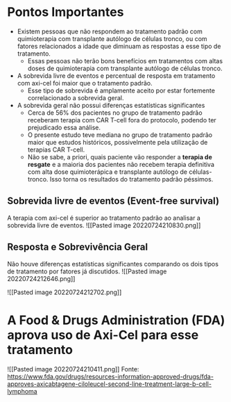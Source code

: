# Pontos Importantes
- Existem pessoas que não respondem ao tratamento padrão com quimioterapia com transplante autólogo de células tronco, ou com fatores relacionados a idade que diminuam as respostas a esse tipo de tratamento.
	- Essas pessoas não terão bons benefícios em tratamentos com altas doses de quimioterapia com transplante autólogo de células tronco.
- A sobrevida livre de eventos e percentual de resposta em tratamento com axi-cel foi maior que o tratamento padrão.
	- Esse tipo de sobrevida é amplamente aceito por estar fortemente correlacionado a sobrevida geral.
- A sobrevida geral não possui diferenças estatísticas significantes
	- Cerca de 56% dos pacientes no grupo de tratamento padrão receberam terapia com CAR T-cell fora do protocolo, podendo ter prejudicado essa análise.
	- O presente estudo teve mediana no grupo de tratamento padrão maior que estudos históricos, possivelmente pela utilização de terapias CAR T-cell.
	- Não se sabe, a priori, quais paciente vão responder a **terapia de resgate** e a maioria dos pacientes não recebem terapia definitiva com alta dose quimioterápica e transplante autólogo de células-tronco. Isso torna os resultados do tratamento padrão péssimos.

## Sobrevida livre de eventos (Event-free survival)
A terapia com axi-cel é superior ao tratamento padrão ao analisar a sobrevida livre de eventos.
![[Pasted image 20220724210830.png]]


## Resposta e Sobrevivência Geral
Não houve diferenças estatísticas significantes comparando os dois tipos de tratamento por fatores já discutidos.
![[Pasted image 20220724212646.png]]

![[Pasted image 20220724212702.png]]


# A Food & Drugs Administration (FDA) aprova uso de Axi-Cel para esse tratamento

![[Pasted image 20220724210411.png]]
Fonte: https://www.fda.gov/drugs/resources-information-approved-drugs/fda-approves-axicabtagene-ciloleucel-second-line-treatment-large-b-cell-lymphoma